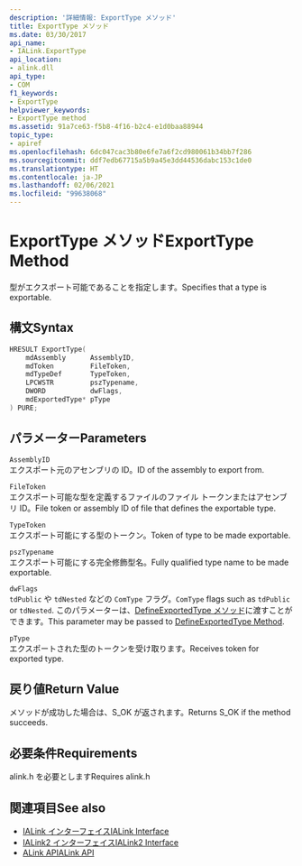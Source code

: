```yaml
---
description: '詳細情報: ExportType メソッド'
title: ExportType メソッド
ms.date: 03/30/2017
api_name:
- IALink.ExportType
api_location:
- alink.dll
api_type:
- COM
f1_keywords:
- ExportType
helpviewer_keywords:
- ExportType method
ms.assetid: 91a7ce63-f5b8-4f16-b2c4-e1d0baa88944
topic_type:
- apiref
ms.openlocfilehash: 6dc047cac3b80e6fe7a6f2cd980061b34bb7f286
ms.sourcegitcommit: ddf7edb67715a5b9a45e3dd44536dabc153c1de0
ms.translationtype: HT
ms.contentlocale: ja-JP
ms.lasthandoff: 02/06/2021
ms.locfileid: "99638068"
---
```

# <a name="exporttype-method"></a><span data-ttu-id="b6c17-103">ExportType メソッド</span><span class="sxs-lookup"><span data-stu-id="b6c17-103">ExportType Method</span></span>

<span data-ttu-id="b6c17-104">型がエクスポート可能であることを指定します。</span><span class="sxs-lookup"><span data-stu-id="b6c17-104">Specifies that a type is exportable.</span></span>  
  
## <a name="syntax"></a><span data-ttu-id="b6c17-105">構文</span><span class="sxs-lookup"><span data-stu-id="b6c17-105">Syntax</span></span>  
  
```cpp  
HRESULT ExportType(  
    mdAssembly      AssemblyID,  
    mdToken         FileToken,  
    mdTypeDef       TypeToken,  
    LPCWSTR         pszTypename,  
    DWORD           dwFlags,  
    mdExportedType* pType  
) PURE;  
```  
  
## <a name="parameters"></a><span data-ttu-id="b6c17-106">パラメーター</span><span class="sxs-lookup"><span data-stu-id="b6c17-106">Parameters</span></span>  

 `AssemblyID`  
 <span data-ttu-id="b6c17-107">エクスポート元のアセンブリの ID。</span><span class="sxs-lookup"><span data-stu-id="b6c17-107">ID of the assembly to export from.</span></span>  
  
 `FileToken`  
 <span data-ttu-id="b6c17-108">エクスポート可能な型を定義するファイルのファイル トークンまたはアセンブリ ID。</span><span class="sxs-lookup"><span data-stu-id="b6c17-108">File token or assembly ID of file that defines the exportable type.</span></span>  
  
 `TypeToken`  
 <span data-ttu-id="b6c17-109">エクスポート可能にする型のトークン。</span><span class="sxs-lookup"><span data-stu-id="b6c17-109">Token of type to be made exportable.</span></span>  
  
 `pszTypename`  
 <span data-ttu-id="b6c17-110">エクスポート可能にする完全修飾型名。</span><span class="sxs-lookup"><span data-stu-id="b6c17-110">Fully qualified type name to be made exportable.</span></span>  
  
 `dwFlags`  
 <span data-ttu-id="b6c17-111">`tdPublic` や `tdNested` などの `ComType` フラグ。</span><span class="sxs-lookup"><span data-stu-id="b6c17-111">`ComType` flags such as `tdPublic` or `tdNested`.</span></span> <span data-ttu-id="b6c17-112">このパラメーターは、[DefineExportedType メソッド](../metadata/imetadataassemblyemit-defineexportedtype-method.md)に渡すことができます。</span><span class="sxs-lookup"><span data-stu-id="b6c17-112">This parameter may be passed to [DefineExportedType Method](../metadata/imetadataassemblyemit-defineexportedtype-method.md).</span></span>  
  
 `pType`  
 <span data-ttu-id="b6c17-113">エクスポートされた型のトークンを受け取ります。</span><span class="sxs-lookup"><span data-stu-id="b6c17-113">Receives token for exported type.</span></span>  
  
## <a name="return-value"></a><span data-ttu-id="b6c17-114">戻り値</span><span class="sxs-lookup"><span data-stu-id="b6c17-114">Return Value</span></span>  

 <span data-ttu-id="b6c17-115">メソッドが成功した場合は、S_OK が返されます。</span><span class="sxs-lookup"><span data-stu-id="b6c17-115">Returns S_OK if the method succeeds.</span></span>  
  
## <a name="requirements"></a><span data-ttu-id="b6c17-116">必要条件</span><span class="sxs-lookup"><span data-stu-id="b6c17-116">Requirements</span></span>  

 <span data-ttu-id="b6c17-117">alink.h を必要とします</span><span class="sxs-lookup"><span data-stu-id="b6c17-117">Requires alink.h</span></span>  
  
## <a name="see-also"></a><span data-ttu-id="b6c17-118">関連項目</span><span class="sxs-lookup"><span data-stu-id="b6c17-118">See also</span></span>

- [<span data-ttu-id="b6c17-119">IALink インターフェイス</span><span class="sxs-lookup"><span data-stu-id="b6c17-119">IALink Interface</span></span>](ialink-interface.md)
- [<span data-ttu-id="b6c17-120">IALink2 インターフェイス</span><span class="sxs-lookup"><span data-stu-id="b6c17-120">IALink2 Interface</span></span>](ialink2-interface.md)
- [<span data-ttu-id="b6c17-121">ALink API</span><span class="sxs-lookup"><span data-stu-id="b6c17-121">ALink API</span></span>](index.md)
